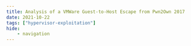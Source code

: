 ```yaml
---
title: Analysis of a VMWare Guest-to-Host Escape from Pwn2Own 2017
date: 2021-10-22
tags: ["hypervisor-exploitation"]
hide:
    - navigation
---
```


